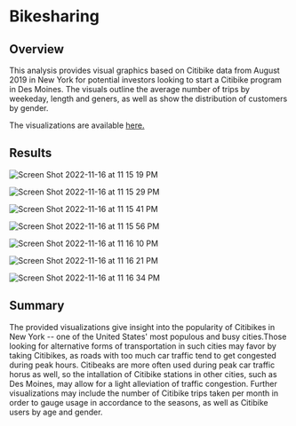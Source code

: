 # Bikesharing
## Overview
This analysis provides visual graphics based on Citibike data from August 2019 in New York for potential investors looking to start a Citibike program in Des Moines. The visuals outline the average number of trips by weekeday, length and geners, as well as show the distribution of customers by gender. 

The visualizations are available [here.](https://public.tableau.com/app/profile/nicolle.dacumos/viz/NYCCitibikeBreakdown/NYCCitibikeBreakdown?publish=yes)

## Results

![Screen Shot 2022-11-16 at 11 15 19 PM](https://user-images.githubusercontent.com/110862583/202362119-3dc4c534-24be-4bbf-97c9-a9293b2d7174.png)

![Screen Shot 2022-11-16 at 11 15 29 PM](https://user-images.githubusercontent.com/110862583/202362133-37dccfdd-229a-48d6-8e80-cb51acea63c3.png)

![Screen Shot 2022-11-16 at 11 15 41 PM](https://user-images.githubusercontent.com/110862583/202362161-cc9f5311-bef1-41b4-88c7-b90ea729eab3.png)

![Screen Shot 2022-11-16 at 11 15 56 PM](https://user-images.githubusercontent.com/110862583/202362183-c935356d-a3f4-471c-9f54-26553729f403.png)

![Screen Shot 2022-11-16 at 11 16 10 PM](https://user-images.githubusercontent.com/110862583/202362200-d00558cb-1265-423d-9137-3fa93bb18c02.png)

![Screen Shot 2022-11-16 at 11 16 21 PM](https://user-images.githubusercontent.com/110862583/202362227-9c159f45-58f1-4748-a7ac-727c66f61e72.png)

![Screen Shot 2022-11-16 at 11 16 34 PM](https://user-images.githubusercontent.com/110862583/202362248-fd90239b-95bb-4e80-9e79-5298a7414f65.png)

## Summary

The provided visualizations give insight into the popularity of Citibikes in New York -- one of the United States' most populous and busy cities.Those looking for alternative forms of transportation in such cities may favor by taking Citibikes, as roads with too much car traffic tend to get congested during peak hours. Citibeaks are more often used during peak car traffic horus as well, so the intallation of Citibike stations in other cities, such as Des Moines, may allow for a light alleviation of traffic congestion. Further visualizations may include the number of Citibike trips taken per month in order to gauge usage in accordance to the seasons, as well as Citibike users by age and gender. 
